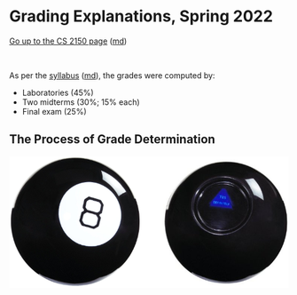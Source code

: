 Grading Explanations, Spring 2022
=================================

[Go up to the CS 2150 page](index.html) ([md](index.md))

&nbsp;  


As per the [syllabus](syllabus.html) ([md](syllabus.md)), the grades were computed by:

- Laboratories (45%)
- Two midterms (30%; 15% each)
- Final exam (25%)

## The Process of Grade Determination

![](../images/magic-8-ball.png)
